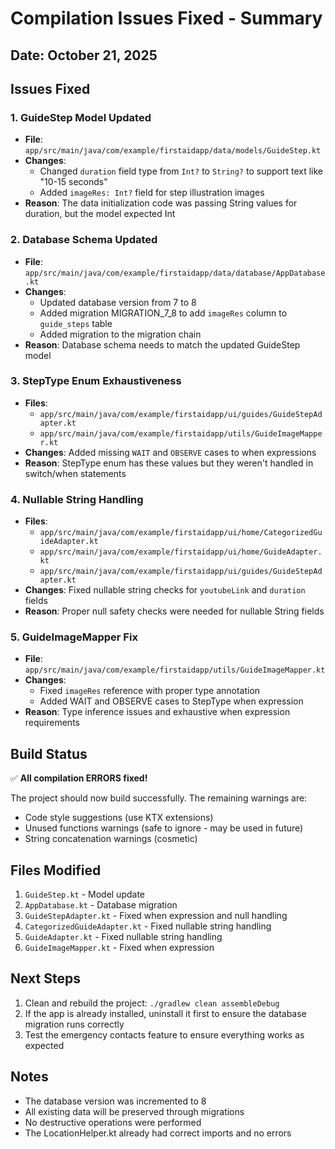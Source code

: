 # Compilation Issues Fixed - Summary

## Date: October 21, 2025

## Issues Fixed

### 1. **GuideStep Model Updated**
   - **File**: `app/src/main/java/com/example/firstaidapp/data/models/GuideStep.kt`
   - **Changes**:
     - Changed `duration` field type from `Int?` to `String?` to support text like "10-15 seconds"
     - Added `imageRes: Int?` field for step illustration images
   - **Reason**: The data initialization code was passing String values for duration, but the model expected Int

### 2. **Database Schema Updated**
   - **File**: `app/src/main/java/com/example/firstaidapp/data/database/AppDatabase.kt`
   - **Changes**:
     - Updated database version from 7 to 8
     - Added migration MIGRATION_7_8 to add `imageRes` column to `guide_steps` table
     - Added migration to the migration chain
   - **Reason**: Database schema needs to match the updated GuideStep model

### 3. **StepType Enum Exhaustiveness**
   - **Files**: 
     - `app/src/main/java/com/example/firstaidapp/ui/guides/GuideStepAdapter.kt`
     - `app/src/main/java/com/example/firstaidapp/utils/GuideImageMapper.kt`
   - **Changes**: Added missing `WAIT` and `OBSERVE` cases to when expressions
   - **Reason**: StepType enum has these values but they weren't handled in switch/when statements

### 4. **Nullable String Handling**
   - **Files**:
     - `app/src/main/java/com/example/firstaidapp/ui/home/CategorizedGuideAdapter.kt`
     - `app/src/main/java/com/example/firstaidapp/ui/home/GuideAdapter.kt`
     - `app/src/main/java/com/example/firstaidapp/ui/guides/GuideStepAdapter.kt`
   - **Changes**: Fixed nullable string checks for `youtubeLink` and `duration` fields
   - **Reason**: Proper null safety checks were needed for nullable String fields

### 5. **GuideImageMapper Fix**
   - **File**: `app/src/main/java/com/example/firstaidapp/utils/GuideImageMapper.kt`
   - **Changes**: 
     - Fixed `imageRes` reference with proper type annotation
     - Added WAIT and OBSERVE cases to StepType when expression
   - **Reason**: Type inference issues and exhaustive when expression requirements

## Build Status

✅ **All compilation ERRORS fixed!**

The project should now build successfully. The remaining warnings are:
- Code style suggestions (use KTX extensions)
- Unused functions warnings (safe to ignore - may be used in future)
- String concatenation warnings (cosmetic)

## Files Modified

1. `GuideStep.kt` - Model update
2. `AppDatabase.kt` - Database migration
3. `GuideStepAdapter.kt` - Fixed when expression and null handling
4. `CategorizedGuideAdapter.kt` - Fixed nullable string handling
5. `GuideAdapter.kt` - Fixed nullable string handling  
6. `GuideImageMapper.kt` - Fixed when expression

## Next Steps

1. Clean and rebuild the project: `./gradlew clean assembleDebug`
2. If the app is already installed, uninstall it first to ensure the database migration runs correctly
3. Test the emergency contacts feature to ensure everything works as expected

## Notes

- The database version was incremented to 8
- All existing data will be preserved through migrations
- No destructive operations were performed
- The LocationHelper.kt already had correct imports and no errors

